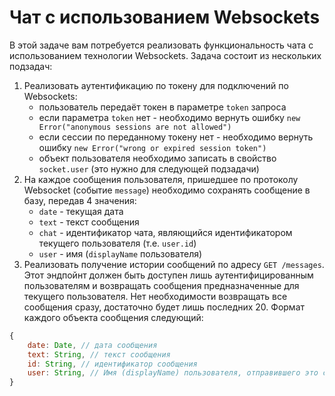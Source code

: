 # Чат с использованием Websockets

В этой задаче вам потребуется реализовать функциональность чата с использованием технологии 
Websockets. Задача состоит из нескольких подзадач:


1. Реализовать аутентификацию по токену для подключений по Websockets:
   - пользователь передаёт токен в параметре `token` запроса
   - если параметра `token` нет - необходимо вернуть ошибку 
   `new Error("anonymous sessions are not allowed")`
   - если сессии по переданному токену нет - необходимо вернуть ошибку
   `new Error("wrong or expired session token")`
   - объект пользователя необходимо записать в свойство `socket.user` (это нужно для следующей
   подзадачи)  
2. На каждое сообщения пользователя, пришедшее по протоколу Websocket (событие `message`) 
   необходимо сохранять сообщение в базу, передав 4 значения:
   - `date` - текущая дата
   - `text` - текст сообщения
   - `chat` - идентификатор чата, являющийся идентификатором текущего пользователя (т.е. `user.id`)
   - `user` - имя (`displayName` пользователя) 
3. Реализовать получение истории сообщений по адресу `GET /messages`. Этот эндпойнт должен быть
доступен лишь аутентифицированным пользователям и возвращать сообщения предназначенные для текущего пользователя. Нет необходимости возвращать все сообщения сразу, достаточно будет лишь последних 20. Формат каждого объекта сообщения следующий:
```js
{
    date: Date, // дата сообщения
    text: String, // текст сообщения
    id: String, // идентификатор сообщения
    user: String, // Имя (displayName) пользователя, отправившего это сообщение
}
```

